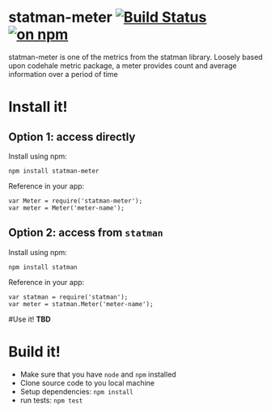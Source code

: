 # statman-meter [![Build Status](https://travis-ci.org/jasonray/statman-meter.svg?branch=master)](https://travis-ci.org/jasonray/statman-meter) [![on npm](http://img.shields.io/npm/v/statman-meter.svg?style=flat)](https://www.npmjs.org/package/statman-meter)
statman-meter is one of the metrics from the statman library. Loosely based upon codehale metric package, a meter provides count and average information over a period of time

# Install it!
## Option 1: access directly
Install using npm:
```
npm install statman-meter
```

Reference in your app:
```
var Meter = require('statman-meter');
var meter = Meter('meter-name');
```

## Option 2: access from `statman`
Install using npm:
```
npm install statman
```

Reference in your app:
```
var statman = require('statman');
var meter = statman.Meter('meter-name');
```

#Use it!
**TBD**

# Build it!
- Make sure that you have `node` and `npm` installed
- Clone source code to you local machine
- Setup dependencies: `npm install`
- run tests: `npm test`


